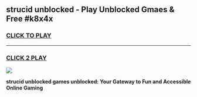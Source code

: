 
## strucid unblocked - Play Unblocked Gmaes & Free #k8x4x
<h3>
<a href="https://news.freeplayer.one?title=strucid_unblocked&ref=24F">CLICK TO PLAY</a></h3>
<hr>

<h3>
<a href="https://news.freeplayer.one?title=strucid_unblocked&ref=24F">CLICK 2 PLAY</a>
  
</h3>

<a href="https://news.freeplayer.one?title=strucid_unblocked&ref=24F/"><img src="https://clearcache.store/games.png"></a>


**strucid unblocked games unblocked: Your Gateway to Fun and Accessible Online Gaming**
